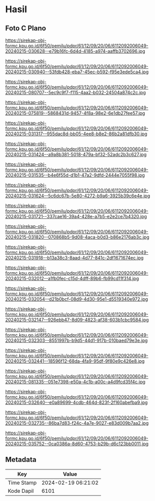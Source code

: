 # Hasil

## Foto C Plano

https://sirekap-obj-formc.kpu.go.id/6f50/pemilu/pdpr/61/12/09/20/06/6112092006049-20240215-030628--e79b16fc-6d4d-4185-a974-aaffb3702696.jpg

https://sirekap-obj-formc.kpu.go.id/6f50/pemilu/pdpr/61/12/09/20/06/6112092006049-20240215-030940--53fdb428-eba7-45ec-b592-f95e3ede5ca4.jpg

https://sirekap-obj-formc.kpu.go.id/6f50/pemilu/pdpr/61/12/09/20/06/6112092006049-20240215-080707--5ec9c9f7-f115-4aa2-b032-24504a874c2c.jpg

https://sirekap-obj-formc.kpu.go.id/6f50/pemilu/pdpr/61/12/09/20/06/6112092006049-20240215-075819--5868431d-9457-4f8a-98e2-6e1db27fee57.jpg

https://sirekap-obj-formc.kpu.go.id/6f50/pemilu/pdpr/61/12/09/20/06/6112092006049-20240215-031317--955dac8d-bb05-4ee8-b8e2-86b2a81dfb30.jpg

https://sirekap-obj-formc.kpu.go.id/6f50/pemilu/pdpr/61/12/09/20/06/6112092006049-20240215-031424--a9a8b381-5018-479a-bf32-52adc2b3c627.jpg

https://sirekap-obj-formc.kpu.go.id/6f50/pemilu/pdpr/61/12/09/20/06/6112092006049-20240215-031535--b4e6f55d-d1b1-47a2-9dfd-2444e7055f98.jpg

https://sirekap-obj-formc.kpu.go.id/6f50/pemilu/pdpr/61/12/09/20/06/6112092006049-20240215-031624--5c6dc67b-5e80-4272-b9a6-3925b39c6e4e.jpg

https://sirekap-obj-formc.kpu.go.id/6f50/pemilu/pdpr/61/12/09/20/06/6112092006049-20240215-031721--337cae16-39a4-428e-a7b5-e2e2ce7b4320.jpg

https://sirekap-obj-formc.kpu.go.id/6f50/pemilu/pdpr/61/12/09/20/06/6112092006049-20240215-031820--070868b5-9d08-4aca-b0d3-b86e2176ab3c.jpg

https://sirekap-obj-formc.kpu.go.id/6f50/pemilu/pdpr/61/12/09/20/06/6112092006049-20240215-031918--b13a38c3-8aad-4d77-841c-2df1671674ec.jpg

https://sirekap-obj-formc.kpu.go.id/6f50/pemilu/pdpr/61/12/09/20/06/6112092006049-20240215-032012--a1fb0fec-c15d-4dff-89b6-fb99cd11f314.jpg

https://sirekap-obj-formc.kpu.go.id/6f50/pemilu/pdpr/61/12/09/20/06/6112092006049-20240215-032054--d21b0bcf-08d9-4d30-95e1-d5519340e972.jpg

https://sirekap-obj-formc.kpu.go.id/6f50/pemilu/pdpr/61/12/09/20/06/6112092006049-20240215-032147--926ebb47-8d09-4823-af38-603b1cbc9584.jpg

https://sirekap-obj-formc.kpu.go.id/6f50/pemilu/pdpr/61/12/09/20/06/6112092006049-20240215-032303--8551997b-b9d5-44d1-917b-010baed79e3e.jpg

https://sirekap-obj-formc.kpu.go.id/6f50/pemilu/pdpr/61/12/09/20/06/6112092006049-20240215-032441--18596f12-68da-4fa9-95df-9f80e9c426e8.jpg

https://sirekap-obj-formc.kpu.go.id/6f50/pemilu/pdpr/61/12/09/20/06/6112092006049-20240215-081335--051e7398-e50a-4c1b-a00c-a4d9fcd35f4c.jpg

https://sirekap-obj-formc.kpu.go.id/6f50/pemilu/pdpr/61/12/09/20/06/6112092006049-20240215-032640--e0a89699-4cdb-464d-823f-2f160abefba9.jpg

https://sirekap-obj-formc.kpu.go.id/6f50/pemilu/pdpr/61/12/09/20/06/6112092006049-20240215-032735--86ba7d83-f24c-4a7e-9027-e83d009b7aa2.jpg

https://sirekap-obj-formc.kpu.go.id/6f50/pemilu/pdpr/61/12/09/20/06/6112092006049-20240215-035752--0ca0386a-8d60-4753-b29b-d6c123bb0011.jpg


## Metadata

| Key        | Value               |
| ---------- | ------------------- |
| Time Stamp | 2024-02-19 06:21:02 |
| Kode Dapil | 6101                |




